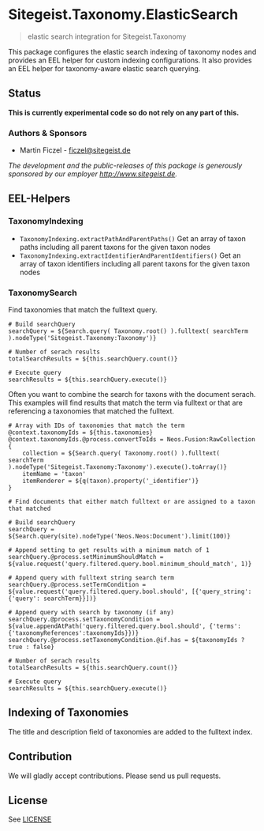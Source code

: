 # Sitegeist.Taxonomy.ElasticSearch

> elastic search integration for Sitegeist.Taxonomy

This package configures the elastic search indexing of taxonomy nodes and provides an EEL helper for custom indexing
configurations. It also provides an EEL helper for taxonomy-aware elastic search querying.

## Status

**This is currently experimental code so do not rely on any part of this.**

### Authors & Sponsors

* Martin Ficzel - ficzel@sitegeist.de

*The development and the public-releases of this package is generously sponsored by our employer http://www.sitegeist.de.*

## EEL-Helpers

### TaxonomyIndexing

- `TaxonomyIndexing.extractPathAndParentPaths()` Get an array of taxon paths including all parent taxons for the given
  taxon nodes
- `TaxonomyIndexing.extractIdentifierAndParentIdentifiers()` Get an array of taxon identifiers including all parent
  taxons for the given taxon nodes

### TaxonomySearch

Find taxonomies that match the fulltext query.

```
# Build searchQuery
searchQuery = ${Search.query( Taxonomy.root() ).fulltext( searchTerm ).nodeType('Sitegeist.Taxonomy:Taxonomy')}

# Number of serach results
totalSearchResults = ${this.searchQuery.count()}

# Execute query
searchResults = ${this.searchQuery.execute()}
```

Often you want to combine the search for taxons with the document serach.
This examples will find results that match the term via fulltext or that
are referencing a taxonomies that matched the fulltext.

```
# Array with IDs of taxonomies that match the term
@context.taxonomyIds = ${this.taxonomies}
@context.taxonomyIds.@process.convertToIds = Neos.Fusion:RawCollection {
    collection = ${Search.query( Taxonomy.root() ).fulltext( searchTerm ).nodeType('Sitegeist.Taxonomy:Taxonomy').execute().toArray()}
    itemName = 'taxon'
    itemRenderer = ${q(taxon).property('_identifier')}
}

# Find documents that either match fulltext or are assigned to a taxon that matched

# Build searchQuery
searchQuery = ${Search.query(site).nodeType('Neos.Neos:Document').limit(100)}

# Append setting to get results with a minimum match of 1
searchQuery.@process.setMinimumShouldMatch = ${value.request('query.filtered.query.bool.minimum_should_match', 1)}

# Append query with fulltext string search term
searchQuery.@process.setTermCondition = ${value.request('query.filtered.query.bool.should', [{'query_string': {'query': searchTerm}}])}

# Append query with search by taxonomy (if any)
searchQuery.@process.setTaxonomyCondition = ${value.appendAtPath('query.filtered.query.bool.should', {'terms': {'taxonomyReferences':taxonomyIds}})}
searchQuery.@process.setTaxonomyCondition.@if.has = ${taxonomyIds ? true : false}

# Number of serach results
totalSearchResults = ${this.searchQuery.count()}

# Execute query
searchResults = ${this.searchQuery.execute()}
```

## Indexing of Taxonomies

The title and description field of taxonomies are added to the fulltext index.

## Contribution

We will gladly accept contributions. Please send us pull requests.

## License

See [LICENSE](./LICENSE)
